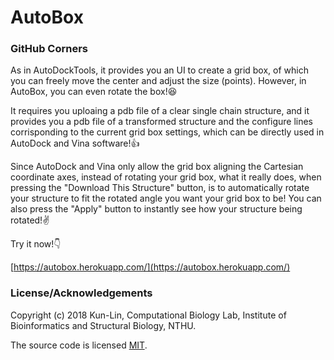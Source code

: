 # AutoBox

### GitHub Corners

As in AutoDockTools, it provides you an UI to create a grid box, of which you can freely move the center and adjust the size (points). However, in AutoBox, you can even rotate the box!:satisfied:

It requires you uploaing a pdb file of a clear single chain structure, and it provides you a pdb file of a transformed structure and the configure lines corrisponding to the current grid box settings, which can be directly used in AutoDock and Vina software!:+1:

Since AutoDock and Vina only allow the grid box aligning the Cartesian coordinate axes, instead of rotating your grid box, what it really does, when pressing the "Download This Structure" button, is to automatically rotate your structure to fit the rotated angle you want your grid box to be! You can also press the "Apply" button to instantly see how your structure being rotated!:v:

Try it now!:point_down:

[https://autobox.herokuapp.com/](https://autobox.herokuapp.com/)

### License/Acknowledgements

Copyright (c) 2018 Kun-Lin, Computational Biology Lab, Institute of Bioinformatics and Structural Biology, NTHU.

The source code is licensed [MIT](https://github.com/SOA-KunLin/AutoBox/blob/master/LICENSE).
